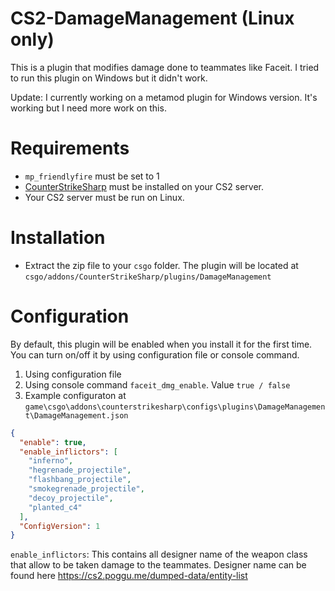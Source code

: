 # CS2-DamageManagement (Linux only)
This is a plugin that modifies damage done to teammates like Faceit. I tried to run this plugin on Windows but it didn't work.

Update: I currently working on a metamod plugin for Windows version. It's working but I need more work on this.
# Requirements
* `mp_friendlyfire` must be set to 1
* [CounterStrikeSharp](https://github.com/roflmuffin/CounterStrikeSharp) must be installed on your CS2 server.
* Your CS2 server must be run on Linux.
# Installation
- Extract the zip file to your `csgo` folder. The plugin will be located at `csgo/addons/CounterStrikeSharp/plugins/DamageManagement`
# Configuration
By default, this plugin will be enabled when you install it for the first time. You can turn on/off it by using configuration file or console command.
1. Using configuration file
2. Using console command
`faceit_dmg_enable`. Value `true / false`
3. Example configuraton at `game\csgo\addons\counterstrikesharp\configs\plugins\DamageManagement\DamageManagement.json`
```json
{
  "enable": true,
  "enable_inflictors": [
    "inferno",
    "hegrenade_projectile",
    "flashbang_projectile",
    "smokegrenade_projectile",
    "decoy_projectile",
    "planted_c4"
  ],
  "ConfigVersion": 1
}
```
`enable_inflictors`: This contains all designer name of the weapon class that allow to be taken damage to the teammates. Designer name can be found here https://cs2.poggu.me/dumped-data/entity-list
